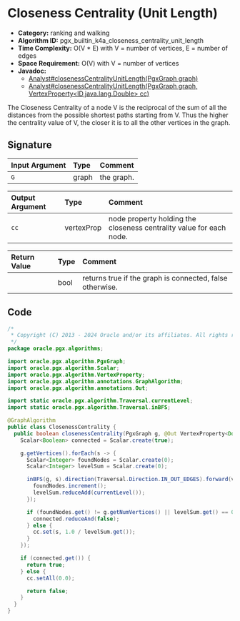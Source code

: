 # Closeness Centrality (Unit Length)

- **Category:** ranking and walking
- **Algorithm ID:** pgx_builtin_k4a_closeness_centrality_unit_length
- **Time Complexity:** O(V * E) with V = number of vertices, E = number of edges
- **Space Requirement:** O(V) with V = number of vertices
- **Javadoc:**
  - [Analyst#closenessCentralityUnitLength(PgxGraph graph)](https://docs.oracle.com/en/database/oracle/property-graph/24.3/spgjv/oracle/pgx/api/Analyst.html#closenessCentralityUnitLength_oracle_pgx_api_PgxGraph_)
  - [Analyst#closenessCentralityUnitLength(PgxGraph graph, VertexProperty<ID,java.lang.Double> cc)](https://docs.oracle.com/en/database/oracle/property-graph/24.3/spgjv/oracle/pgx/api/Analyst.html#closenessCentralityUnitLength_oracle_pgx_api_PgxGraph_oracle_pgx_api_VertexProperty_)

The Closeness Centrality of a node V is the reciprocal of the sum of all the distances from the possible shortest paths starting from V. Thus the higher the centrality value of V, the closer it is to all the other vertices in the graph.

## Signature

| Input Argument | Type | Comment |
| :--- | :--- | :--- |
| `G` | graph | the graph. |

| Output Argument | Type | Comment |
| :--- | :--- | :--- |
| `cc` | vertexProp<double> | node property holding the closeness centrality value for each node. |

| Return Value | Type | Comment |
| :--- | :--- | :--- |
| | bool | returns true if the graph is connected, false otherwise. |

## Code

```java
/*
 * Copyright (C) 2013 - 2024 Oracle and/or its affiliates. All rights reserved.
 */
package oracle.pgx.algorithms;

import oracle.pgx.algorithm.PgxGraph;
import oracle.pgx.algorithm.Scalar;
import oracle.pgx.algorithm.VertexProperty;
import oracle.pgx.algorithm.annotations.GraphAlgorithm;
import oracle.pgx.algorithm.annotations.Out;

import static oracle.pgx.algorithm.Traversal.currentLevel;
import static oracle.pgx.algorithm.Traversal.inBFS;

@GraphAlgorithm
public class ClosenessCentrality {
  public boolean closenessCentrality(PgxGraph g, @Out VertexProperty<Double> cc) {
    Scalar<Boolean> connected = Scalar.create(true);

    g.getVertices().forEach(s -> {
      Scalar<Integer> foundNodes = Scalar.create(0);
      Scalar<Integer> levelSum = Scalar.create(0);

      inBFS(g, s).direction(Traversal.Direction.IN_OUT_EDGES).forward(v -> {
        foundNodes.increment();
        levelSum.reduceAdd(currentLevel());
      });

      if (foundNodes.get() != g.getNumVertices() || levelSum.get() == 0) {
        connected.reduceAnd(false);
      } else {
        cc.set(s, 1.0 / levelSum.get());
      }
    });

    if (connected.get()) {
      return true;
    } else {
      cc.setAll(0.0);

      return false;
    }
  }
}
```

